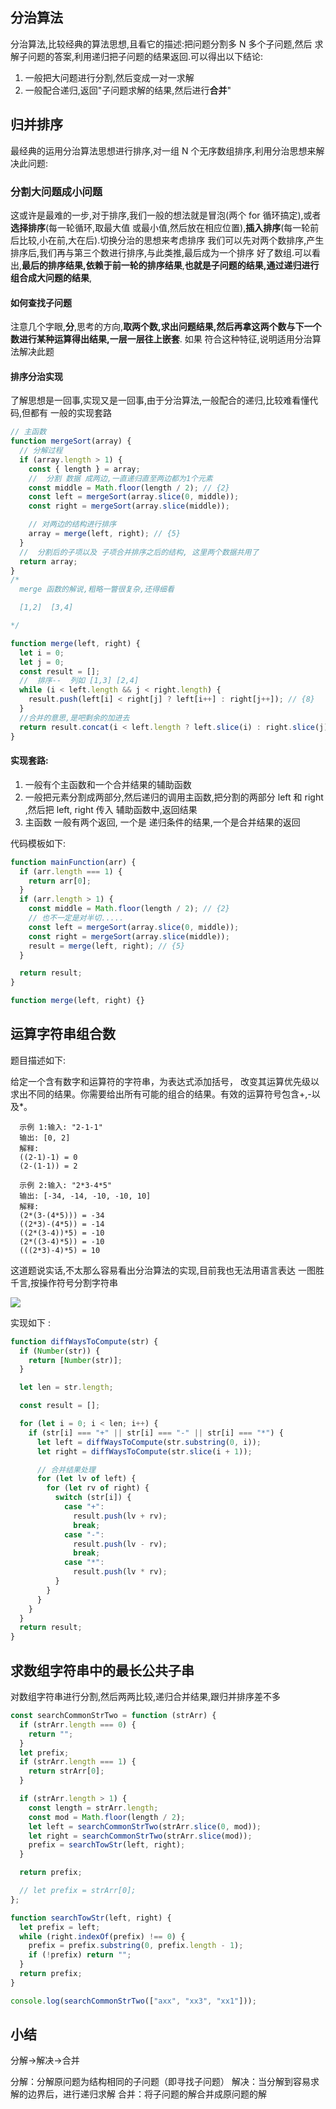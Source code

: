 ## 分治算法

分治算法,比较经典的算法思想,且看它的描述:把问题分割多 N 多个子问题,然后
求解子问题的答案,利用递归把子问题的结果返回.可以得出以下结论:

1. 一般把大问题进行分割,然后变成一对一求解
2. 一般配合递归,返回"子问题求解的结果,然后进行**合并**"

## 归并排序

最经典的运用分治算法思想进行排序,对一组 N 个无序数组排序,利用分治思想来解决此问题:

### 分割大问题成小问题

这或许是最难的一步,对于排序,我们一般的想法就是冒泡(两个 for 循环搞定),或者**选择排序**(每一轮循环,取最大值
或最小值,然后放在相应位置),**插入排序**(每一轮前后比较,小在前,大在后).切换分治的思想来考虑排序
我们可以先对两个数排序,产生排序后,我们再与第三个数进行排序,与此类推,最后成为一个排序
好了数组.可以看出,**最后的排序结果,依赖于前一轮的排序结果**,**也就是子问题的结果,通过递归进行组合成大问题的结果**,

#### 如何查找子问题

注意几个字眼,**分**,思考的方向,**取两个数,求出问题结果,然后再拿这两个数与下一个数进行某种运算得出结果,一层一层往上嵌套**. 如果
符合这种特征,说明适用分治算法解决此题

#### 排序分治实现

了解思想是一回事,实现又是一回事,由于分治算法,一般配合的递归,比较难看懂代码,但都有
一般的实现套路

```js
// 主函数
function mergeSort(array) {
  // 分解过程
  if (array.length > 1) {
    const { length } = array;
    //  分割 数据 成两边,一直递归直至两边都为1个元素
    const middle = Math.floor(length / 2); // {2}
    const left = mergeSort(array.slice(0, middle));
    const right = mergeSort(array.slice(middle));

    // 对两边的结构进行排序
    array = merge(left, right); // {5}
  }
  //  分割后的子项以及 子项合并排序之后的结构, 这里两个数据共用了
  return array;
}
/*
  merge 函数的解说,粗略一瞥很复杂,还得细看

  [1,2]  [3,4]

*/

function merge(left, right) {
  let i = 0;
  let j = 0;
  const result = [];
  //  排序--  列如 [1,3] [2,4]
  while (i < left.length && j < right.length) {
    result.push(left[i] < right[j] ? left[i++] : right[j++]); // {8}
  }
  //合并的意思,是吧剩余的加进去
  return result.concat(i < left.length ? left.slice(i) : right.slice(j)); // {9}
}
```

#### 实现套路:

1. 一般有个主函数和一个合并结果的辅助函数
2. 一般把元素分割成两部分,然后递归的调用主函数,把分割的两部分 left 和 right ,然后把 left, right 传入 辅助函数中,返回结果
3. 主函数 一般有两个返回, 一个是 递归条件的结果,一个是合并结果的返回

代码模板如下:

```js
function mainFunction(arr) {
  if (arr.length === 1) {
    return arr[0];
  }
  if (arr.length > 1) {
    const middle = Math.floor(length / 2); // {2}
    // 也不一定是对半切.....
    const left = mergeSort(array.slice(0, middle));
    const right = mergeSort(array.slice(middle));
    result = merge(left, right); // {5}
  }

  return result;
}

function merge(left, right) {}
```

## 运算字符串组合数

题目描述如下:

给定一个含有数字和运算符的字符串，为表达式添加括号，
改变其运算优先级以求出不同的结果。你需要给出所有可能的组合的结果。有效的运算符号包含+,-以及\*。

```
  示例 1:输入: "2-1-1"
  输出: [0, 2]
  解释:
  ((2-1)-1) = 0
  (2-(1-1)) = 2

  示例 2:输入: "2*3-4*5"
  输出: [-34, -14, -10, -10, 10]
  解释:
  (2*(3-(4*5))) = -34
  ((2*3)-(4*5)) = -14
  ((2*(3-4))*5) = -10
  (2*((3-4)*5)) = -10
  (((2*3)-4)*5) = 10
```

这道题说实话,不太那么容易看出分治算法的实现,目前我也无法用语言表达
一图胜千言,按操作符号分割字符串

<img src="../imgs/fen.png">

实现如下 :

```js
function diffWaysToCompute(str) {
  if (Number(str)) {
    return [Number(str)];
  }

  let len = str.length;

  const result = [];

  for (let i = 0; i < len; i++) {
    if (str[i] === "+" || str[i] === "-" || str[i] === "*") {
      let left = diffWaysToCompute(str.substring(0, i));
      let right = diffWaysToCompute(str.slice(i + 1));

      // 合并结果处理
      for (let lv of left) {
        for (let rv of right) {
          switch (str[i]) {
            case "+":
              result.push(lv + rv);
              break;
            case "-":
              result.push(lv - rv);
              break;
            case "*":
              result.push(lv * rv);
          }
        }
      }
    }
  }
  return result;
}
```

## 求数组字符串中的最长公共子串

对数组字符串进行分割,然后两两比较,递归合并结果,跟归并排序差不多

```js
const searchCommonStrTwo = function (strArr) {
  if (strArr.length === 0) {
    return "";
  }
  let prefix;
  if (strArr.length === 1) {
    return strArr[0];
  }

  if (strArr.length > 1) {
    const length = strArr.length;
    const mod = Math.floor(length / 2);
    let left = searchCommonStrTwo(strArr.slice(0, mod));
    let right = searchCommonStrTwo(strArr.slice(mod));
    prefix = searchTowStr(left, right);
  }

  return prefix;

  // let prefix = strArr[0];
};

function searchTowStr(left, right) {
  let prefix = left;
  while (right.indexOf(prefix) !== 0) {
    prefix = prefix.substring(0, prefix.length - 1);
    if (!prefix) return "";
  }
  return prefix;
}

console.log(searchCommonStrTwo(["axx", "xx3", "xx1"]));
```

## 小结

分解->解决->合并

分解：分解原问题为结构相同的子问题（即寻找子问题）
解决：当分解到容易求解的边界后，进行递归求解
合并：将子问题的解合并成原问题的解
